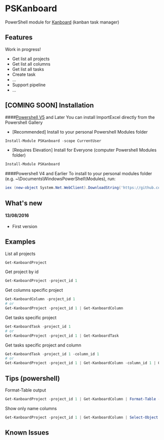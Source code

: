 # PSKanboard
PowerShell module for [Kanboard](https://kanboard.net/) (kanban task manager)
## Features

Work in progress!

* Get list all projects
* Get list all columns
* Get list all tasks
* Create task
* ...
* Support pipeline
* ...

## [COMING SOON] Installation
####[Powershell V5](https://www.microsoft.com/en-us/download/details.aspx?id=50395) and Later
You can install ImportExcel directly from the Powershell Gallery

* [Recommended] Install to your personal Powershell Modules folder
```powershell
Install-Module PSKanboard -scope CurrentUser
```
* [Requires Elevation] Install for Everyone (computer Powershell Modules folder)
```powershell
Install-Module PSKanboard
```

####Powershell V4 and Earlier
To install to your personal modules folder (e.g. ~\Documents\WindowsPowerShell\Modules), run:
```powershell
iex (new-object System.Net.WebClient).DownloadString('https://github.com/soulruins/PSKanboard/blob/master/Install.ps1')
```

## What's new

#### 13/08/2016

* First version

## Examples

List all projects
```powershell
Get-KanboardProject
```
Get project by id
```powershell
Get-KanboardProject -project_id 1
```
Get columns specific project
```powershell
Get-KanboardColumn -project_id 1
# or
Get-KanboardProject -project_id 1 | Get-KanboardColumn
```
Get tasks specific project
```powershell
Get-KanboardTask -project_id 1
# or
Get-KanboardProject -project_id 1 | Get-KanboardTask
```
Get tasks specific project and column
```powershell
Get-KanboardTask -project_id 1 -column_id 1
# or
Get-KanboardProject -project_id 1 | Get-KanboardColumn -column_id 1 | Get-KanboardTask
```

## Tips (powershell)

Format-Table output
```powershell
Get-KanboardProject -project_id 1 | Get-KanboardColumn | Format-Table -Property * -AutoSize
```
Show only name columns
```powershell
Get-KanboardProject -project_id 1 | Get-KanboardColumn | Select-Object -Property name
```

## Known Issues
